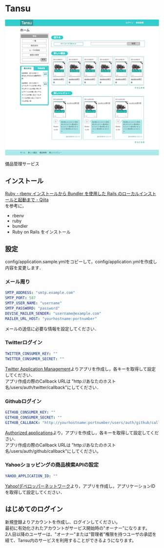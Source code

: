# Tansu
![動作画面](./screenshot.png)

備品管理サービス
## インストール
[Ruby - rbenv インストールから Bundler を使用した Rails のローカルインストールと起動まで - Qiita](http://qiita.com/egopro/items/aba12261c053eecd6d19)  
を参考に，
- rbenv
- ruby
- bundler
- Ruby on Rails
をインストール

## 設定
config/application.sample.ymlをコピーして，config/application.ymlを作成し内容を変更します．
### メール周り
```yml
SMTP_ADDRESS: "smtp.example.com"
SMTP_PORT: 587
SMTP_USER_NAME: "username"
SMTP_PASSWORD: "password"
DEVISE_MAILER_SENDER: "username@example.com"
MAILER_URL_HOST: "yourhostname:portnumber"
```
メールの送信に必要な情報を設定してください．

### Twitterログイン
```yml
TWITTER_CONSUMER_KEY: ""
TWITTER_CONSUMER_SECRET: ""
```
[Twitter Application Management](https://apps.twitter.com/)よりアプリを作成し，各キーを取得して設定してください．  
アプリ作成の際のCallback URLは "http://あなたのホスト名/users/auth/twitter/callback"にしてください．

### Githubログイン
```yml
GITHUB_CONSUMER_KEY: ""
GITHUB_CONSUMER_SECRET: ""
GITHUB_CALLBACK: "http://yourhostname:portnumber/users/auth/github/callback"
```
[Authorized applications](https://github.com/settings/applications)より，アプリを作成し，各キーを取得して設定してください．  
アプリ作成の際のCallback URLは "http://あなたのホスト名/users/auth/github/callback"にしてください。  

### Yahooショッピングの商品検索APIの設定
```yml
YAHOO_APPLICATION_ID: ""
```
[Yahoo!デベロッパーネットワーク](http://developer.yahoo.co.jp/)より，アプリを作成し，アプリケーションIDを取得して設定してください．

## はじめてのログイン
新規登録よりアカウントを作成し、ログインしてください。  
最初に有効化されたアカウントがサービス開始時の"オーナー"になります。  
2人目以降のユーザーは、"オーナー"または"管理者"権限を持つユーザの承認を経て、Tansu内のサービスを利用することができるようになります。
